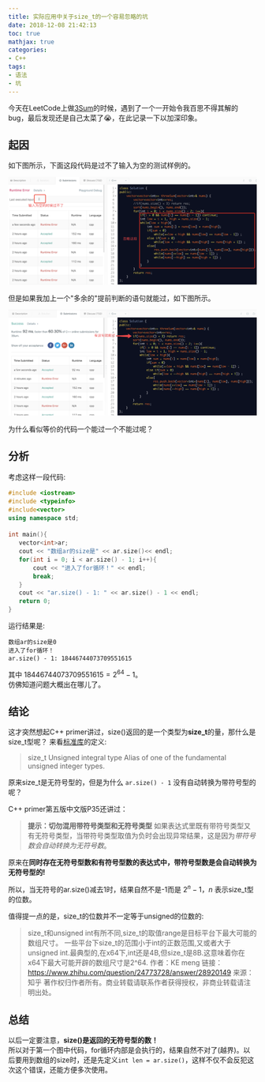 ```yaml
---
title: 实际应用中关于size_t的一个容易忽略的坑
date: 2018-12-08 21:42:13
toc: true
mathjax: true
categories: 
- C++
tags:
- 语法
- 坑
---
```


今天在LeetCode上做[3Sum](https://leetcode.com/problems/3sum/)的时候，遇到了一个一开始令我百思不得其解的bug，最后发现还是自己太菜了😭，在此记录一下以加深印象。

<!-- more -->

## 起因
如下图所示，下面这段代码是过不了输入为空的测试样例的。
<center>
<img src="./size-t/1.png" width="700" class="full-image">
</center>


但是如果我加上一个"多余的"提前判断的语句就能过，如下图所示。
<center>
<img src="./size-t/2.png" width="700" class="full-image">
</center>

为什么看似等价的代码一个能过一个不能过呢？

## 分析
考虑这样一段代码:
``` C++
#include <iostream>
#include <typeinfo>
#include<vector>
using namespace std;

int main(){
   vector<int>ar;
   cout << "数组ar的size是" << ar.size()<< endl;
   for(int i = 0; i < ar.size() - 1; i++){
       cout << "进入了for循环！" << endl;
       break;
   }
   cout << "ar.size() - 1: " << ar.size() - 1 << endl;
   return 0;
}
```

运行结果是:
```
数组ar的size是0
进入了for循环！
ar.size() - 1: 18446744073709551615
```
其中 $18446744073709551615 = 2^{64} - 1$。  
仿佛知道问题大概出在哪儿了。

## 结论
这才突然想起C++ primer讲过，size()返回的是一个类型为**size_t**的量，那什么是size_t型呢？
来看[标准库](http://www.cplusplus.com/reference/cstring/size_t/)的定义:
> size_t
Unsigned integral type
Alias of one of the fundamental unsigned integer types.

原来size_t是无符号型的，但是为什么 `ar.size() - 1` 没有自动转换为带符号型的呢？

C++ primer第五版中文版P35还讲过：
> **提示：切勿混用带符号类型和无符号类型**
如果表达式里既有带符号类型又有无符号类型，当带符号类型取值为负时会出现异常结果，这是因为*带符号数会自动转换为无符号数*。

原来在**同时存在无符号型数和有符号型数的表达式中，带符号型数是会自动转换为无符号型的!**

所以，当无符号的ar.size()减去1时，结果自然不是-1而是 $2^{n} - 1$，$n$ 表示size_t型的位数。

值得提一点的是，size_t的位数并不一定等于unsigned的位数的:
> size_t和unsigned int有所不同,size_t的取值range是目标平台下最大可能的数组尺寸。
一些平台下size_t的范围小于int的正数范围,又或者大于unsigned int.最典型的,在x64下,int还是4B,但size_t是8B.这意味着你在x64下最大可能开辟的数组尺寸是2^64.
作者：KE meng
链接：https://www.zhihu.com/question/24773728/answer/28920149
来源：知乎
著作权归作者所有。商业转载请联系作者获得授权，非商业转载请注明出处。

## 总结
以后一定要注意，**size()是返回的无符号型的数！**   
所以对于第一个图中代码，for循环内部是会执行的，结果自然不对了(越界)。以后要用到数组的size时，还是先定义`int len = ar.size()`，这样不仅不会反犯这次这个错误，还能方便多次使用。

